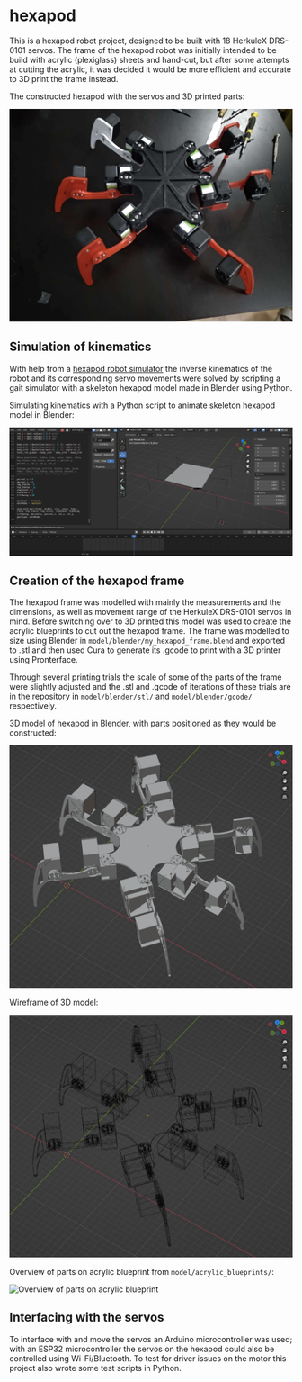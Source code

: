 # hexapod

This is a hexapod robot project, designed to be built with 18 HerkuleX DRS-0101 servos. The frame of the hexapod robot was initially intended to be build with acrylic (plexiglass) sheets and hand-cut, but after some attempts at cutting the acrylic, it was decided it would be more efficient and accurate to 3D print the frame instead.

The constructed hexapod with the servos and 3D printed parts:

![Constructed hexapod](image_previews/constructed_hexapod.jpg)


## Simulation of kinematics

With help from a [hexapod robot simulator](https://github.com/mithi/hexapod) the inverse kinematics of the robot and its corresponding servo movements were solved by scripting a gait simulator with a skeleton hexapod model made in Blender using Python.

Simulating kinematics with a Python script to animate skeleton hexapod model in Blender:

![Simulating kinematics with a Python script on a skeleton hexapod model in Blender](image_previews/blender_scripting_kinematics_simulation.png?raw=true)


## Creation of the hexapod frame

The hexapod frame was modelled with mainly the measurements and the dimensions, as well as movement range of the HerkuleX DRS-0101 servos in mind. Before switching over to 3D printed this model was used to create the acrylic blueprints to cut out the hexapod frame. The frame was modelled to size using Blender in `model/blender/my_hexapod_frame.blend` and exported to .stl and then used Cura to generate its .gcode to print with a 3D printer using Pronterface. 

Through several printing trials the scale of some of the parts of the frame were slightly adjusted and the .stl and .gcode of iterations of these trials are in the repository in `model/blender/stl/` and `model/blender/gcode/` respectively.

3D model of hexapod in Blender, with parts positioned as they would be constructed:

![3D model of hexapod in Blender](image_previews/hexapod_model.png?raw=true)

Wireframe of 3D model:

![3D model of hexapod in Blender, wireframe view](image_previews/hexapod_model_wireframe.png?raw=true)

Overview of parts on acrylic blueprint from `model/acrylic_blueprints/`:

![Overview of parts on acrylic blueprint](image_previews/parts_blueprints.png?raw=true)


## Interfacing with the servos

To interface with and move the servos an Arduino microcontroller was used; with an ESP32 microcontroller the servos on the hexapod could also be controlled using Wi-Fi/Bluetooth. To test for driver issues on the motor this project also wrote some test scripts in Python.


